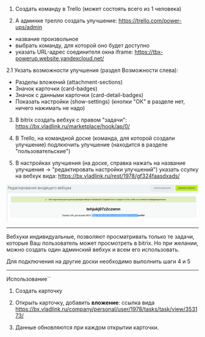 1. Создать команду в Trello (может состоять всего из 1 человека)

2. А админке трелло создать улучшение: https://trello.com/power-ups/admin
- название произвольное
- выбрать команду, для которой оно будет доступно
- указать URL-адрес соединителя окна iframe: https://tbx-powerup.website.yandexcloud.net/

2.1 Укзать возможности улучшения (раздел Возможности слева):
- Разделы вложений (attachment-sections)
- Значок карточки (card-badges)
- Значок с данными карточки (card-detail-badges)
- Показать настройки (show-settings)
(кнопки "ОК" в разделе нет, ничего нажимать не надо)

3. В bitrix создать вебхук с правом "задачи": https://bx.vladlink.ru/marketplace/hook/ap/0/

4. В Trello, на командной доске (команда, для которой создали улучшение)
подлкючить улучшение (находится в разделе "пользовательские")

5. В настройках улучшения (на доске, справка нажать на название улучшения
-> "редактировать настройки улучшений") указать ссулку на вебхук вида: 
https://bx.vladlink.ru/rest/1978/gf324faasdxads/

![bx webhook link](screens/Screenshot%20from%202019-12-23%2019-11-21.png)

---

Вебхуки индивидуальные, позволяют просматривать только те задачи,
которые Ваш пользователь может просмотреть в bitrix. Но при желании,
можно создать один админский вебхук и всем его использовать.

Для подключения на другие доски необходимо выполнить шаги 4 и 5

---

Использование``

1. Создать карточку

2. Открыть карточку, добавить **вложение**: ссылка вида
https://bx.vladlink.ru/company/personal/user/1978/tasks/task/view/353173/

3. Данные обновляются при каждом открытии карточки.

